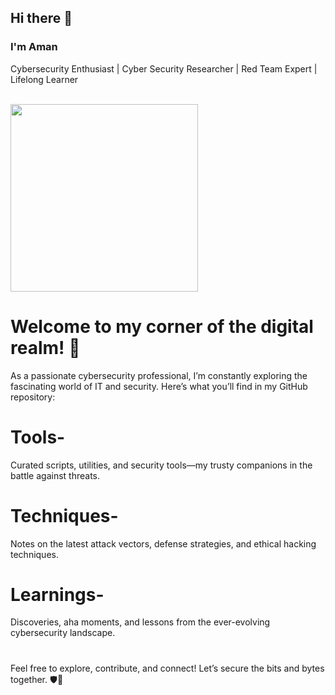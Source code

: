 ## Hi there 👋

<!--
**Aman-SecurityKnock/Aman-SecurityKnock** is a ✨ _special_ ✨ repository because its `README.md` (this file) appears on your GitHub profile.

Here are some ideas to get you started:

- 🔭 I’m currently working on ...
- 🌱 I’m currently learning ...
- 👯 I’m looking to collaborate on ...
- 🤔 I’m looking for help with ...
- 💬 Ask me about ...
- 📫 How to reach me: ...
- 😄 Pronouns: ...
- ⚡ Fun fact: ...
-->

### I'm Aman

Cybersecurity Enthusiast | Cyber Security Researcher | Red Team Expert | Lifelong Learner

<br>

<img src="https://media.giphy.com/media/3oEjHWpiVIOGXT5l9m/giphy.gif" width="300">

</br>

# Welcome to my corner of the digital realm! 👋 
As a passionate cybersecurity professional, I’m constantly exploring the fascinating world of IT and security.
Here’s what you’ll find in my GitHub repository:

# Tools-
Curated scripts, utilities, and security tools—my trusty companions in the battle against threats.

# Techniques-
Notes on the latest attack vectors, defense strategies, and ethical hacking techniques.

# Learnings-
Discoveries, aha moments, and lessons from the ever-evolving cybersecurity landscape.
#

Feel free to explore, contribute, and connect! Let’s secure the bits and bytes together. 🛡️🚀

##
